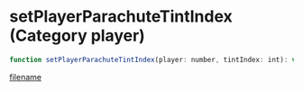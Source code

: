 # setPlayerParachuteTintIndex (Category player)

```js
function setPlayerParachuteTintIndex(player: number, tintIndex: int): void
```

[filename](setPlayerParachuteTintIndex_m.md ':include')
